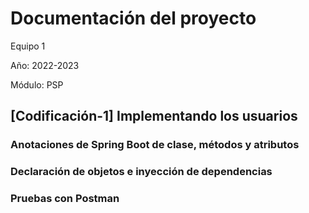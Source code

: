 # Documentación del proyecto
Equipo 1

Año: 2022-2023

Módulo: PSP

## [Codificación-1] Implementando los usuarios

### Anotaciones de Spring Boot de clase, métodos y atributos

### Declaración de objetos e inyección de dependencias

### Pruebas con Postman